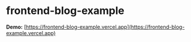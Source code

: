 # frontend-blog-example

**Demo:** [https://frontend-blog-example.vercel.app](https://frontend-blog-example.vercel.app)
